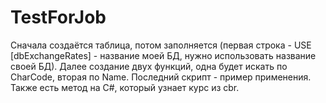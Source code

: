 # TestForJob
Сначала создаётся таблица, потом заполняется (первая строка - USE [dbExchangeRates] - название моей БД, нужно использовать название своей БД).
Далее создание двух функций, одна будет искать по CharCode, вторая по Name. Последний скрипт - пример применения.
Также есть метод на С#, который узнает курс из cbr.

